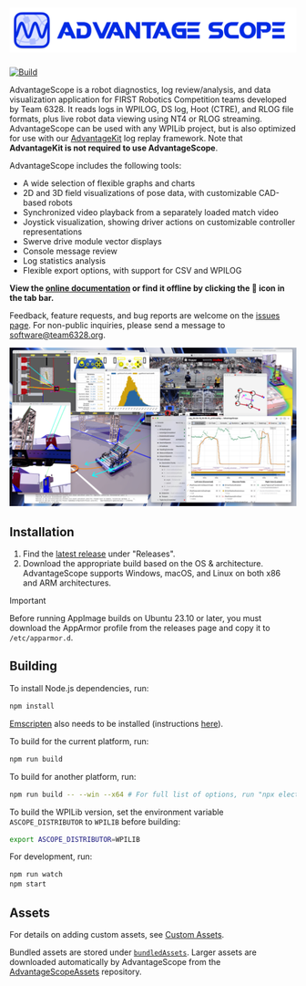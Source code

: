 # ![AdvantageScope](/docs/docs/img/banner.png)

[![Build](https://github.com/Mechanical-Advantage/AdvantageScope/actions/workflows/build.yml/badge.svg?branch=main)](https://github.com/Mechanical-Advantage/AdvantageScope/actions/workflows/build.yml)

AdvantageScope is a robot diagnostics, log review/analysis, and data visualization application for FIRST Robotics Competition teams developed by Team 6328. It reads logs in WPILOG, DS log, Hoot (CTRE), and RLOG file formats, plus live robot data viewing using NT4 or RLOG streaming. AdvantageScope can be used with any WPILib project, but is also optimized for use with our [AdvantageKit](https://docs.advantagekit.org) log replay framework. Note that **AdvantageKit is not required to use AdvantageScope**.

AdvantageScope includes the following tools:

- A wide selection of flexible graphs and charts
- 2D and 3D field visualizations of pose data, with customizable CAD-based robots
- Synchronized video playback from a separately loaded match video
- Joystick visualization, showing driver actions on customizable controller representations
- Swerve drive module vector displays
- Console message review
- Log statistics analysis
- Flexible export options, with support for CSV and WPILOG

**View the [online documentation](https://docs.advantagescope.org) or find it offline by clicking the 📖 icon in the tab bar.**

Feedback, feature requests, and bug reports are welcome on the [issues page](https://github.com/Mechanical-Advantage/AdvantageScope/issues). For non-public inquiries, please send a message to software@team6328.org.

![Example screenshot](/docs/docs/img/screenshot-light.png)

## Installation

1. Find the [latest release](https://github.com/Mechanical-Advantage/AdvantageScope/releases/latest) under "Releases".
2. Download the appropriate build based on the OS & architecture. AdvantageScope supports Windows, macOS, and Linux on both x86 and ARM architectures.

> [!IMPORTANT]
> Before running AppImage builds on Ubuntu 23.10 or later, you must download the AppArmor profile from the releases page and copy it to `/etc/apparmor.d`.

## Building

To install Node.js dependencies, run:

```bash
npm install
```

[Emscripten](https://emscripten.org) also needs to be installed (instructions [here](https://emscripten.org/docs/getting_started/downloads.html)).

To build for the current platform, run:

```bash
npm run build
```

To build for another platform, run:

```bash
npm run build -- --win --x64 # For full list of options, run "npx electron-builder help"
```

To build the WPILib version, set the environment variable `ASCOPE_DISTRIBUTOR` to `WPILIB` before building:

```bash
export ASCOPE_DISTRIBUTOR=WPILIB
```

For development, run:

```bash
npm run watch
npm start
```

## Assets

For details on adding custom assets, see [Custom Assets](https://docs.advantagescope.org/more-features/custom-assets).

Bundled assets are stored under [`bundledAssets`](/bundledAssets/). Larger assets are downloaded automatically by AdvantageScope from the [AdvantageScopeAssets](https://github.com/Mechanical-Advantage/AdvantageScopeAssets/releases) repository.
